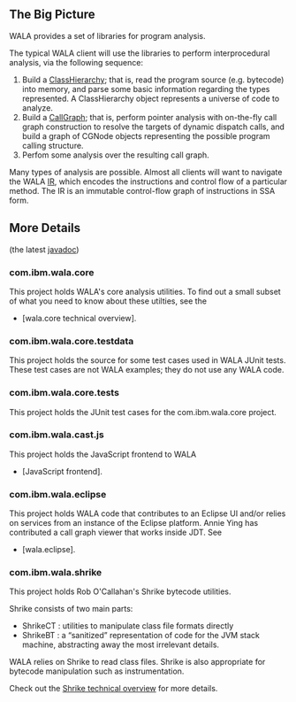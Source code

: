The Big Picture
---------------

WALA provides a set of libraries for program analysis.

The typical WALA client will use the libraries to perform interprocedural analysis, via the following sequence:

1.  Build a [ClassHierarchy](http://wala.sourceforge.net/javadocs/trunk/com/ibm/wala/ipa/cha/ClassHierarchy.html); that is, read the program source (e.g. bytecode) into memory, and parse some basic information regarding the types represented. A ClassHierarchy object represents a universe of code to analyze.
2.  Build a [CallGraph](http://wala.sourceforge.net/javadocs/trunk/com/ibm/wala/ipa/callgraph/CallGraph.html); that is, perform pointer analysis with on-the-fly call graph construction to resolve the targets of dynamic dispatch calls, and build a graph of CGNode objects representing the possible program calling structure.
3.  Perfom some analysis over the resulting call graph.

Many types of analysis are possible. Almost all clients will want to navigate the WALA [IR], which encodes the instructions and control flow of a particular method. The IR is an immutable control-flow graph of instructions in SSA form.

More Details
------------
(the latest [javadoc])

### com.ibm.wala.core

This project holds WALA's core analysis utilities. To find out a small subset of what you need to know about these utilties, see the

-   [wala.core technical overview].

### com.ibm.wala.core.testdata

This project holds the source for some test cases used in WALA JUnit tests. These test cases are not WALA examples; they do not use any WALA code.

### com.ibm.wala.core.tests

This project holds the JUnit test cases for the com.ibm.wala.core project.

### com.ibm.wala.cast.js

This project holds the JavaScript frontend to WALA

-   [JavaScript frontend].

### com.ibm.wala.eclipse 

This project holds WALA code that contributes to an Eclipse UI and/or relies on services from an instance of the Eclipse platform. Annie Ying has contributed a call graph viewer that works inside JDT. See

-   [wala.eclipse].

### com.ibm.wala.shrike 

This project holds Rob O'Callahan's Shrike bytecode utilities.

Shrike consists of two main parts:

-   ShrikeCT : utilities to manipulate class file formats directly
-   ShrikeBT : a “sanitized” representation of code for the JVM stack machine, abstracting away the most irrelevant details.

WALA relies on Shrike to read class files. Shrike is also appropriate for bytecode manipulation such as instrumentation.

Check out the [Shrike technical overview](https://github.com/wala/WALA/wiki/Shrike-technical-overview) for more details.

  [ClassHierarchy]: UserGuide:ClassHierarchy "wikilink"
  [CallGraph]: UserGuide:CallGraph "wikilink"
  [IR]: UserGuide:IR "wikilink"
  [javadoc]: http://wala.sourceforge.net/javadocs/trunk/